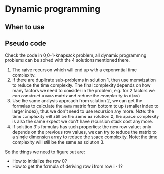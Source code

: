 # Dynamic programming

## When to use

## Pseudo code

Check the code in 0_0-1-knapsack problem, all dynamic programming problems can be solved with the 4 solutions mentioned there.

1. The naive recursion which will end up with a exponential time complexity.
2. If there are duplicate sub-problems in solution 1, then use memoization to reduce the time complexity. The final complexity depends on how many factors we need to consider in the problem, e.g. for 2 factors we can construct a `memo` matrix and reduce the complexity to `O(mn)`.
3. Use the same analysis approach from solution 2, we can get the formulas to calculate the `memo` matrix from bottom to up (smaller index to larger index), thus we don't need to use recursion any more. Note: the time complexity will still be the same as solution 2, the space complexity is also the same expect we don't have recursion stack cost any more.
4. If solution 3's formulas has such properties: the new row values only depends on the previous row values, we can try to reduce the matrix to a single dimension array to reduce the space complexity. Note: the time complexity will still be the same as solution 3.

So the things we need to figure out are:

- How to initialize the row 0?
- How to get the formula of deriving row i from row i - 1?
